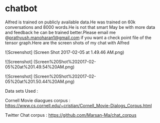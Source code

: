 # chatbot

Alfred is trained on publicly available data.He was trained on 60k conversations and 8000 words.He is not that smart May be with more data and feedback he can be trained better.Please email me @prathyush.manoharan1@gmail.com if you want a check point file of the tensor graph.Here are the screen shots of my chat with Alfred

![Screenshot] (Screen Shot 2017-02-05 at 1.49.46 AM.png)<br>

![Screenshot] (Screen%20Shot%202017-02-05%20at%201.49.54%20AM.png)<br>

![Screenshot] (Screen%20Shot%202017-02-05%20at%201.50.44%20AM.png)<br>



Data sets Used :


Cornell Movie diaogues corpus : https://www.cs.cornell.edu/~cristian/Cornell_Movie-Dialogs_Corpus.html


Twitter Chat corpus           : https://github.com/Marsan-Ma/chat_corpus   
